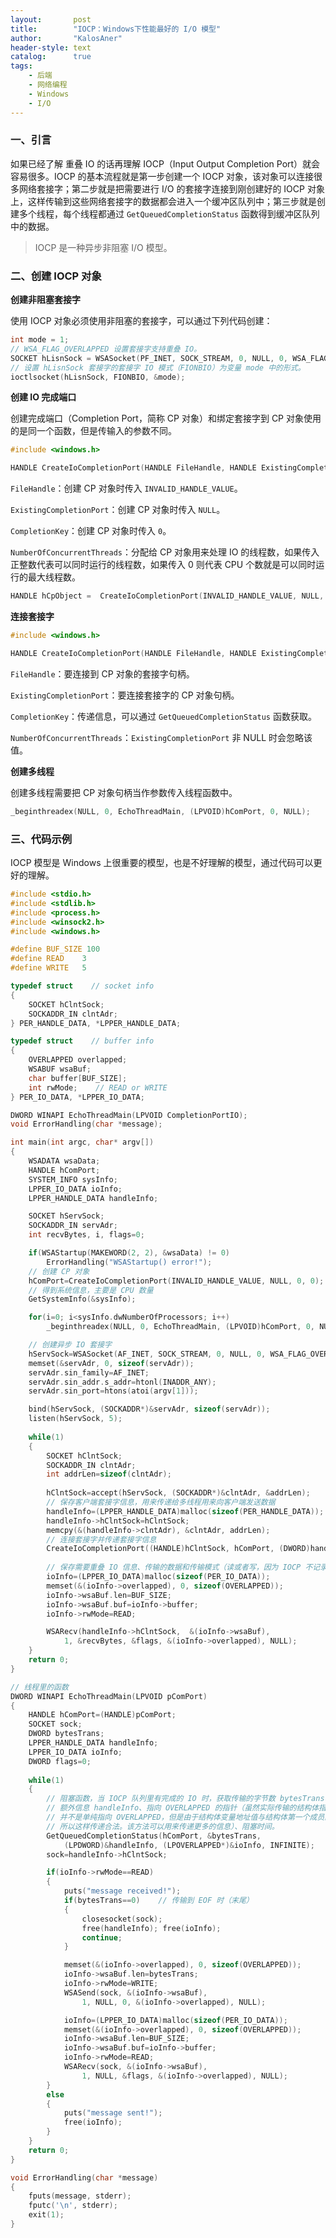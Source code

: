 ```yaml
---
layout:       post
title:        "IOCP：Windows下性能最好的 I/O 模型"
author:       "KalosAner"
header-style: text
catalog:      true
tags:
    - 后端
    - 网络编程
    - Windows
    - I/O
---
```


### 一、引言

如果已经了解 重叠 IO 的话再理解 IOCP（Input Output Completion Port）就会容易很多。IOCP 的基本流程就是第一步创建一个 IOCP 对象，该对象可以连接很多网络套接字；第二步就是把需要进行 I/O 的套接字连接到刚创建好的 IOCP 对象上，这样传输到这些网络套接字的数据都会进入一个缓冲区队列中；第三步就是创建多个线程，每个线程都通过 `GetQueuedCompletionStatus` 函数得到缓冲区队列中的数据。

> IOCP 是一种异步非阻塞 I/O 模型。

### 二、创建 IOCP 对象

**创建非阻塞套接字**

使用 IOCP 对象必须使用非阻塞的套接字，可以通过下列代码创建：

```c
int mode = 1;
// WSA_FLAG_OVERLAPPED 设置套接字支持重叠 IO。
SOCKET hLisnSock = WSASocket(PF_INET, SOCK_STREAM, 0, NULL, 0, WSA_FLAG_OVERLAPPED);
// 设置 hLisnSock 套接字的套接字 IO 模式（FIONBIO）为变量 mode 中的形式。
ioctlsocket(hLisnSock, FIONBIO, &mode);
```

**创建 IO 完成端口**

创建完成端口（Completion Port，简称 CP 对象）和绑定套接字到 CP 对象使用的是同一个函数，但是传输入的参数不同。

```c
#include <windows.h>

HANDLE CreateIoCompletionPort(HANDLE FileHandle, HANDLE ExistingCompletionPort, ULONG_PTR CompletionKey, DWORD NumberOfConcurrentThreads);
```

`FileHandle`：创建 CP 对象时传入 `INVALID_HANDLE_VALUE`。

`ExistingCompletionPort`：创建 CP 对象时传入 `NULL`。

`CompletionKey`：创建 CP 对象时传入 `0`。

`NumberOfConcurrentThreads`：分配给 CP 对象用来处理 IO 的线程数，如果传入正整数代表可以同时运行的线程数，如果传入 0 则代表 CPU 个数就是可以同时运行的最大线程数。

```c
HANDLE hCpObject =  CreateIoCompletionPort(INVALID_HANDLE_VALUE, NULL, 0, 2);
```

**连接套接字**

```c
#include <windows.h>

HANDLE CreateIoCompletionPort(HANDLE FileHandle, HANDLE ExistingCompletionPort, ULONG_PTR CompletionKey, DWORD NumberOfConcurrentThreads);
```

`FileHandle`：要连接到 CP 对象的套接字句柄。

`ExistingCompletionPort`：要连接套接字的 CP 对象句柄。

`CompletionKey`：传递信息，可以通过 `GetQueuedCompletionStatus` 函数获取。

`NumberOfConcurrentThreads`：`ExistingCompletionPort` 非 NULL 时会忽略该值。

**创建多线程**

创建多线程需要把 CP 对象句柄当作参数传入线程函数中。

```c
_beginthreadex(NULL, 0, EchoThreadMain, (LPVOID)hComPort, 0, NULL);
```

### 三、代码示例

IOCP 模型是 Windows 上很重要的模型，也是不好理解的模型，通过代码可以更好的理解。

```c
#include <stdio.h>
#include <stdlib.h>
#include <process.h>
#include <winsock2.h>
#include <windows.h>

#define BUF_SIZE 100
#define READ	3
#define	WRITE	5

typedef struct    // socket info
{
	SOCKET hClntSock;
	SOCKADDR_IN clntAdr;
} PER_HANDLE_DATA, *LPPER_HANDLE_DATA;

typedef struct    // buffer info
{
	OVERLAPPED overlapped;
	WSABUF wsaBuf;
	char buffer[BUF_SIZE];
	int rwMode;    // READ or WRITE
} PER_IO_DATA, *LPPER_IO_DATA;

DWORD WINAPI EchoThreadMain(LPVOID CompletionPortIO);
void ErrorHandling(char *message);

int main(int argc, char* argv[])
{
	WSADATA	wsaData;
	HANDLE hComPort;	
	SYSTEM_INFO sysInfo;
	LPPER_IO_DATA ioInfo;
	LPPER_HANDLE_DATA handleInfo;

	SOCKET hServSock;
	SOCKADDR_IN servAdr;
	int recvBytes, i, flags=0;

	if(WSAStartup(MAKEWORD(2, 2), &wsaData) != 0)
		ErrorHandling("WSAStartup() error!"); 
	// 创建 CP 对象
	hComPort=CreateIoCompletionPort(INVALID_HANDLE_VALUE, NULL, 0, 0);
    // 得到系统信息，主要是 CPU 数量
	GetSystemInfo(&sysInfo);

	for(i=0; i<sysInfo.dwNumberOfProcessors; i++)
		_beginthreadex(NULL, 0, EchoThreadMain, (LPVOID)hComPort, 0, NULL);

    // 创建异步 IO 套接字
	hServSock=WSASocket(AF_INET, SOCK_STREAM, 0, NULL, 0, WSA_FLAG_OVERLAPPED);
	memset(&servAdr, 0, sizeof(servAdr));
	servAdr.sin_family=AF_INET;
	servAdr.sin_addr.s_addr=htonl(INADDR_ANY);
	servAdr.sin_port=htons(atoi(argv[1]));

	bind(hServSock, (SOCKADDR*)&servAdr, sizeof(servAdr));
	listen(hServSock, 5);
	
	while(1)
	{	
		SOCKET hClntSock;
		SOCKADDR_IN clntAdr;		
		int addrLen=sizeof(clntAdr);
		
		hClntSock=accept(hServSock, (SOCKADDR*)&clntAdr, &addrLen);		  
		// 保存客户端套接字信息，用来传递给多线程用来向客户端发送数据
		handleInfo=(LPPER_HANDLE_DATA)malloc(sizeof(PER_HANDLE_DATA));		
		handleInfo->hClntSock=hClntSock;
		memcpy(&(handleInfo->clntAdr), &clntAdr, addrLen);
		// 连接套接字并传递套接字信息
		CreateIoCompletionPort((HANDLE)hClntSock, hComPort, (DWORD)handleInfo, 0);
		
        // 保存需要重叠 IO 信息、传输的数据和传输模式（读或者写，因为 IOCP 不记录传输模式）
		ioInfo=(LPPER_IO_DATA)malloc(sizeof(PER_IO_DATA));
		memset(&(ioInfo->overlapped), 0, sizeof(OVERLAPPED));		
		ioInfo->wsaBuf.len=BUF_SIZE;
		ioInfo->wsaBuf.buf=ioInfo->buffer;
		ioInfo->rwMode=READ;

		WSARecv(handleInfo->hClntSock,	&(ioInfo->wsaBuf),	
			1, &recvBytes, &flags, &(ioInfo->overlapped), NULL);			
	}
	return 0;
}

// 线程里的函数
DWORD WINAPI EchoThreadMain(LPVOID pComPort)
{
	HANDLE hComPort=(HANDLE)pComPort;
	SOCKET sock;
	DWORD bytesTrans;
	LPPER_HANDLE_DATA handleInfo;
	LPPER_IO_DATA ioInfo;
	DWORD flags=0;
	
	while(1)
	{ 
        // 阻塞函数，当 IOCP 队列里有完成的 IO 时，获取传输的字节数 bytesTrans、
        // 额外信息 handleInfo、指向 OVERLAPPED 的指针（虽然实际传输的结构体指针
        // 并不是单纯指向 OVERLAPPED，但是由于结构体变量地址值与结构体第一个成员的地址值相同，
        // 所以这样传递合法。该方法可以用来传递更多的信息）、阻塞时间。
		GetQueuedCompletionStatus(hComPort, &bytesTrans, 
			(LPDWORD)&handleInfo, (LPOVERLAPPED*)&ioInfo, INFINITE);
		sock=handleInfo->hClntSock;

		if(ioInfo->rwMode==READ)
		{
			puts("message received!");
			if(bytesTrans==0)    // 传输到 EOF 时（末尾）
			{
				closesocket(sock);
				free(handleInfo); free(ioInfo);
				continue;		
			}

			memset(&(ioInfo->overlapped), 0, sizeof(OVERLAPPED));			
			ioInfo->wsaBuf.len=bytesTrans;
			ioInfo->rwMode=WRITE;
			WSASend(sock, &(ioInfo->wsaBuf), 
				1, NULL, 0, &(ioInfo->overlapped), NULL);

			ioInfo=(LPPER_IO_DATA)malloc(sizeof(PER_IO_DATA));
			memset(&(ioInfo->overlapped), 0, sizeof(OVERLAPPED));
			ioInfo->wsaBuf.len=BUF_SIZE;
			ioInfo->wsaBuf.buf=ioInfo->buffer;
			ioInfo->rwMode=READ;
			WSARecv(sock, &(ioInfo->wsaBuf), 
				1, NULL, &flags, &(ioInfo->overlapped), NULL);
		}
		else
		{
			puts("message sent!");
			free(ioInfo);
		}
	}
	return 0;
}

void ErrorHandling(char *message)
{
	fputs(message, stderr);
	fputc('\n', stderr);
	exit(1);
}
```

